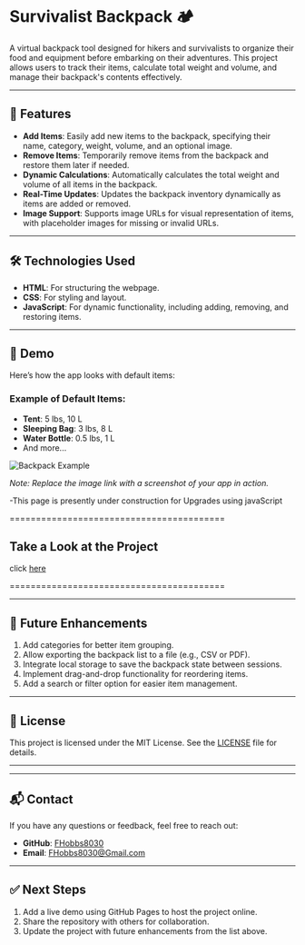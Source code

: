# Survivalist Backpack 🏕️

A virtual backpack tool designed for hikers and survivalists to organize their food and equipment before embarking on their adventures. This project allows users to track their items, calculate total weight and volume, and manage their backpack's contents effectively.

---

## 🚀 Features
- **Add Items**: Easily add new items to the backpack, specifying their name, category, weight, volume, and an optional image.
- **Remove Items**: Temporarily remove items from the backpack and restore them later if needed.
- **Dynamic Calculations**: Automatically calculates the total weight and volume of all items in the backpack.
- **Real-Time Updates**: Updates the backpack inventory dynamically as items are added or removed.
- **Image Support**: Supports image URLs for visual representation of items, with placeholder images for missing or invalid URLs.

---

## 🛠️ Technologies Used
- **HTML**: For structuring the webpage.
- **CSS**: For styling and layout.
- **JavaScript**: For dynamic functionality, including adding, removing, and restoring items.

---

## 🌟 Demo
Here’s how the app looks with default items:

### Example of Default Items:
- **Tent**: 5 lbs, 10 L
- **Sleeping Bag**: 3 lbs, 8 L
- **Water Bottle**: 0.5 lbs, 1 L
- And more...

![Backpack Example](https://example.com/demo-image.png)

*Note: Replace the image link with a screenshot of your app in action.*

-This page is presently under construction for Upgrades using javaScript

=========================================

## Take a Look at the Project

click [here](https://FHobbs8030.github.io/survivalist_back_pack/)

=========================================

---

## 🔮 Future Enhancements
1. Add categories for better item grouping.
2. Allow exporting the backpack list to a file (e.g., CSV or PDF).
3. Integrate local storage to save the backpack state between sessions.
4. Implement drag-and-drop functionality for reordering items.
5. Add a search or filter option for easier item management.

---

## 📝 License
This project is licensed under the MIT License. See the [LICENSE](LICENSE) file for details.

---

<!-- ## 🤝 Contributing
Contributions are welcome! Here’s how you can help:
1. Fork the repository.
2. Create a new branch for your feature or bug fix.
3. Commit your changes and push them to your fork.
4. Open a pull request to the main repository. -->

---

## 📬 Contact
If you have any questions or feedback, feel free to reach out:
- **GitHub**: [FHobbs8030](https://github.com/FHobbs8030)
- **Email**: [FHobbs8030@Gmail.com](mailto:your-email@example.com)

---

## ✅ Next Steps
1. Add a live demo using GitHub Pages to host the project online.
2. Share the repository with others for collaboration.
3. Update the project with future enhancements from the list above.
